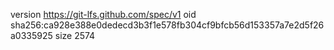 version https://git-lfs.github.com/spec/v1
oid sha256:ca928e388e0dedecd3b3f1e578fb304cf9bfcb56d153357a7e2d5f26a0335925
size 2574
